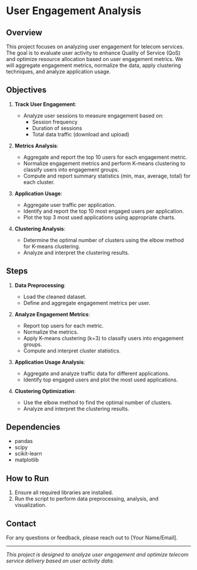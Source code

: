 # User Engagement Analysis

## Overview

This project focuses on analyzing user engagement for telecom services. The goal is to evaluate user activity to enhance Quality of Service (QoS) and optimize resource allocation based on user engagement metrics. We will aggregate engagement metrics, normalize the data, apply clustering techniques, and analyze application usage.

## Objectives

1. **Track User Engagement**:

   - Analyze user sessions to measure engagement based on:
     - Session frequency
     - Duration of sessions
     - Total data traffic (download and upload)

2. **Metrics Analysis**:
   - Aggregate and report the top 10 users for each engagement metric.
   - Normalize engagement metrics and perform K-means clustering to classify users into engagement groups.
   - Compute and report summary statistics (min, max, average, total) for each cluster.
3. **Application Usage**:

   - Aggregate user traffic per application.
   - Identify and report the top 10 most engaged users per application.
   - Plot the top 3 most used applications using appropriate charts.

4. **Clustering Analysis**:
   - Determine the optimal number of clusters using the elbow method for K-means clustering.
   - Analyze and interpret the clustering results.

## Steps

1. **Data Preprocessing**:

   - Load the cleaned dataset.
   - Define and aggregate engagement metrics per user.

2. **Analyze Engagement Metrics**:

   - Report top users for each metric.
   - Normalize the metrics.
   - Apply K-means clustering (k=3) to classify users into engagement groups.
   - Compute and interpret cluster statistics.

3. **Application Usage Analysis**:

   - Aggregate and analyze traffic data for different applications.
   - Identify top engaged users and plot the most used applications.

4. **Clustering Optimization**:
   - Use the elbow method to find the optimal number of clusters.
   - Analyze and interpret the clustering results.

## Dependencies

- pandas
- scipy
- scikit-learn
- matplotlib

## How to Run

1. Ensure all required libraries are installed.
2. Run the script to perform data preprocessing, analysis, and visualization.

## Contact

For any questions or feedback, please reach out to [Your Name/Email].

---

_This project is designed to analyze user engagement and optimize telecom service delivery based on user activity data._

